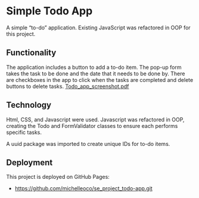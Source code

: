 # Simple Todo App

A simple “to-do” application. Existing JavaScript was refactored in OOP for this project.

## Functionality

The application includes a button to add a to-do item. The pop-up form takes the task to be done and the date that it needs to be done by. There are checkboxes in the app to click when the tasks are completed and delete buttons to delete tasks.
[Todo_app_screenshot.pdf](https://github.com/user-attachments/files/18293733/Todo_app_screenshot.pdf)

## Technology

Html, CSS, and Javascript were used. Javascript was refactored in OOP, creating the Todo and FormValidator classes to ensure each performs specific tasks.

A uuid package was imported to create unique IDs for to-do items.

## Deployment

This project is deployed on GitHub Pages:

- https://github.com/michelleoco/se_project_todo-app.git
